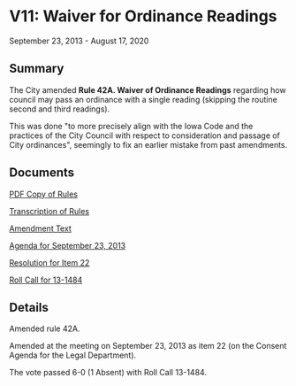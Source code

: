 # V11: Waiver for Ordinance Readings

September 23, 2013 - August 17, 2020 

## Summary

The City amended **Rule 42A. Waiver of Ordinance Readings** 
regarding how council may pass an ordinance with a single reading
(skipping the routine second and third readings).

This was done
"to more precisely align with the Iowa Code and the practices of the City Council 
with respect to consideration and passage of City ordinances", 
seemingly to fix an earlier mistake from past amendments.

## Documents

[PDF Copy of Rules](assets/rules-archive/2013_09_23/copy.pdf)

[Transcription of Rules](#/view/rules-archive~2013_09_23~transcription)

[Amendment Text](#/view/rules-archive~2013_09_23~amendment)

[Agenda for September 23, 2013](assets/rules-archive/2013_09_23/agenda.pdf)

[Resolution for Item 22](assets/rules-archive/2013_09_23/resolution.pdf)

[Roll Call for 13-1484](assets/rules-archive/2013_09_23/roll_call.pdf)

## Details

Amended rule 42A.

Amended at the meeting on September 23, 2013 as item 22 (on the Consent Agenda for the Legal Department).

The vote passed 6-0 (1 Absent) with Roll Call 13-1484.
